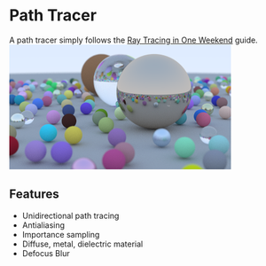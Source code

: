 # Path Tracer
A path tracer simply follows the [Ray Tracing in One Weekend](https://raytracing.github.io/books/RayTracingInOneWeekend.html) guide.
![randomBall](img/randomBall.bmp)

## Features
- Unidirectional path tracing
- Antialiasing
- Importance sampling
- Diffuse, metal, dielectric material
- Defocus Blur
